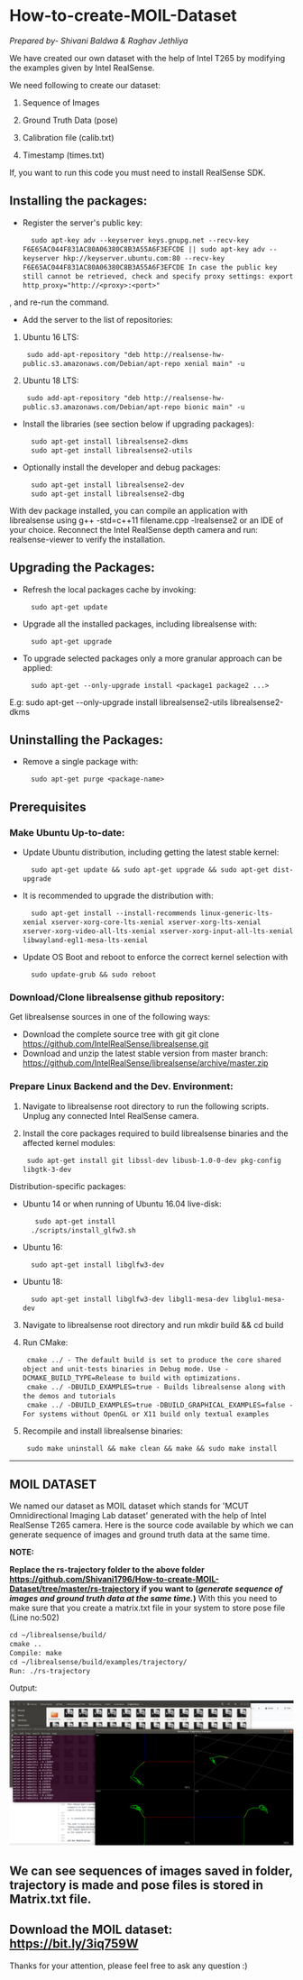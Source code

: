 # How-to-create-MOIL-Dataset

*Prepared by- Shivani Baldwa & Raghav Jethliya*

We have created our own dataset with the help of Intel T265  by modifying the examples given by Intel RealSense.

We need following to create our dataset:

1) Sequence of Images

2) Ground Truth Data (pose)

3) Calibration file (calib.txt)

4) Timestamp (times.txt)

If, you want to run this code you must need to install RealSense SDK.

## Installing the packages:
- Register the server's public key:

        sudo apt-key adv --keyserver keys.gnupg.net --recv-key F6E65AC044F831AC80A06380C8B3A55A6F3EFCDE || sudo apt-key adv --keyserver hkp://keyserver.ubuntu.com:80 --recv-key F6E65AC044F831AC80A06380C8B3A55A6F3EFCDE In case the public key still cannot be retrieved, check and specify proxy settings: export http_proxy="http://<proxy>:<port>"
, and re-run the command. 

- Add the server to the list of repositories:
1. Ubuntu 16 LTS:

        sudo add-apt-repository "deb http://realsense-hw-public.s3.amazonaws.com/Debian/apt-repo xenial main" -u
2. Ubuntu 18 LTS:

        sudo add-apt-repository "deb http://realsense-hw-public.s3.amazonaws.com/Debian/apt-repo bionic main" -u

- Install the libraries (see section below if upgrading packages):

        sudo apt-get install librealsense2-dkms
        sudo apt-get install librealsense2-utils

- Optionally install the developer and debug packages:

        sudo apt-get install librealsense2-dev
        sudo apt-get install librealsense2-dbg
With dev package installed, you can compile an application with librealsense using g++ -std=c++11 filename.cpp -lrealsense2 or an IDE of your choice.
Reconnect the Intel RealSense depth camera and run: realsense-viewer to verify the installation.

## Upgrading the Packages:
- Refresh the local packages cache by invoking:

        sudo apt-get update

- Upgrade all the installed packages, including librealsense with:

        sudo apt-get upgrade

- To upgrade selected packages only a more granular approach can be applied:

        sudo apt-get --only-upgrade install <package1 package2 ...>
E.g:
        sudo apt-get --only-upgrade install librealsense2-utils librealsense2-dkms

## Uninstalling the Packages:
- Remove a single package with:

        sudo apt-get purge <package-name>

## Prerequisites

### Make Ubuntu Up-to-date:
- Update Ubuntu distribution, including getting the latest stable kernel:

        sudo apt-get update && sudo apt-get upgrade && sudo apt-get dist-upgrade 
- It is recommended to upgrade the distribution with:

        sudo apt-get install --install-recommends linux-generic-lts-xenial xserver-xorg-core-lts-xenial xserver-xorg-lts-xenial xserver-xorg-video-all-lts-xenial xserver-xorg-input-all-lts-xenial libwayland-egl1-mesa-lts-xenial
- Update OS Boot and reboot to enforce the correct kernel selection with

        sudo update-grub && sudo reboot

### Download/Clone librealsense github repository:
Get librealsense sources in one of the following ways:

- Download the complete source tree with git
git clone https://github.com/IntelRealSense/librealsense.git
- Download and unzip the latest stable version from master branch: https://github.com/IntelRealSense/librealsense/archive/master.zip

### Prepare Linux Backend and the Dev. Environment:

1. Navigate to librealsense root directory to run the following scripts.
   Unplug any connected Intel RealSense camera.

2. Install the core packages required to build librealsense binaries and the affected kernel modules:

        sudo apt-get install git libssl-dev libusb-1.0-0-dev pkg-config libgtk-3-dev

Distribution-specific packages:
- Ubuntu 14 or when running of Ubuntu 16.04 live-disk:

         sudo apt-get install
        ./scripts/install_glfw3.sh

- Ubuntu 16:

        sudo apt-get install libglfw3-dev

- Ubuntu 18:

        sudo apt-get install libglfw3-dev libgl1-mesa-dev libglu1-mesa-dev

3. Navigate to librealsense root directory and run mkdir build && cd build

4. Run CMake:

        cmake ../ - The default build is set to produce the core shared object and unit-tests binaries in Debug mode. Use -DCMAKE_BUILD_TYPE=Release to build with optimizations.
        cmake ../ -DBUILD_EXAMPLES=true - Builds librealsense along with the demos and tutorials
        cmake ../ -DBUILD_EXAMPLES=true -DBUILD_GRAPHICAL_EXAMPLES=false - For systems without OpenGL or X11 build only textual examples

5. Recompile and install librealsense binaries:

        sudo make uninstall && make clean && make && sudo make install
---------------------------------------------------------------------------------------------------------------------------------------------------------------
 ## MOIL DATASET

We named our dataset as MOIL dataset which stands for 'MCUT Omnidirectional Imaging Lab dataset' generated with the help of Intel RealSense T265 camera.
Here is the source code available by which we can generate sequence of images and ground truth data at the same time.

**NOTE:**

**Replace the rs-trajectory folder to the above folder https://github.com/Shivani1796/How-to-create-MOIL-Dataset/tree/master/rs-trajectory if you want to (*generate sequence of images and ground truth data at the same time.*)**
With this you need to make sure that you create a matrix.txt file in your system to store pose file (Line no:502)
```
cd ~/librealsense/build/
cmake ..
Compile: make
cd ~/librealsense/build/examples/trajectory/
Run: ./rs-trajectory
```

Output: 

<p align="center">
  <img src="https://github.com/Shivani1796/How-to-create-MOIL-Dataset/blob/master/rs-trajectory.png">
</p>


We can see sequences of images saved in folder, trajectory is made and pose files is stored in Matrix.txt file.
-------------------------------------------------------------------------------------------------------------------------------------------------------------

## Download the MOIL dataset: https://bit.ly/3iq759W

Thanks for your attention, please feel free to ask any question :)
